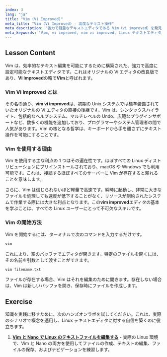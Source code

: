 ```yaml
---
index: 3
lang: "ja"
title: "Vim (Vi Improved)"
meta_title: "Vim (Vi Improved) - 高度なテキスト操作"
meta_description: "強力で軽量なテキストエディタである Vim（vi improved）を発見しましょう。このレッスンでは、ほとんどの Linux システムにプリインストールされている Vim の基本を紹介します。"
meta_keywords: "Vim, vi improved, vim vi improved, Linux テキストエディタ，Vim チュートリアル，Vi エディタ，vim improved, Linux コマンド"
---
```


## Lesson Content

Vim は、効率的なテキスト編集を可能にするために構築された、強力で高度に設定可能なテキストエディタです。これはオリジナルの Vi エディタの改良版であり、**Vi Improved**の略で**Vim**と呼ばれます。

### Vim Vi Improved とは

その名の通り、**vim vi improved**は、初期の Unix システムでは標準装備されていたオリジナルの Vi エディタの直接の後継です。Vim は、シンタックスハイライト、包括的なヘルプシステム、マルチレベルの Undo、広範なプラグインサポートなど、数多くの機能を追加しており、プログラマーやシステム管理者の間で人気があります。Vim の核となる哲学は、キーボードから手を離さずにテキスト操作を可能にすることです。

### Vim を使用する理由

Vim を使用する主な利点の 1 つはその遍在性です。ほぼすべての Linux ディストリビューションにプリインストールされており、macOS や Windows でも利用可能です。これは、接続するほぼすべてのサーバーに Vim が存在すると頼れることを意味します。

さらに、Vim は信じられないほど軽量で高速です。瞬時に起動し、非常に大きなファイルを処理しても速度が低下することがなく、リソースが制約されたシステムで作業する際には大きな利点となります。この**vim improved**エディタの基本を学ぶことは、すべての Linux ユーザーにとって不可欠なスキルです。

### Vim の開始方法

Vim を開始するには、ターミナルで次のコマンドを入力するだけです。

```bash
vim
```

これにより、空のバッファでエディタが開きます。特定のファイルを開くには、その名前を引数として渡すことができます。

```bash
vim filename.txt
```

ファイルが存在する場合、Vim はそれを編集のために開きます。存在しない場合は、Vim は新しいバッファを開き、保存時にファイルを作成します。

## Exercise

知識を実践に移すために、次のハンズオンラボを試してください。これは、実際のシナリオで概念を適用し、Linux テキストエディタに対する自信を築くのに役立ちます。

1. **[Vim と Nano で Linux のテキストファイルを編集する](https://labex.io/ja/labs/comptia-edit-text-files-in-linux-with-vim-and-nano-591076)** - 実際の Linux 環境で、Vim と Nano の両方を使用してファイルの作成、テキストの編集、ファイルの保存、およびナビゲーションを練習します。
